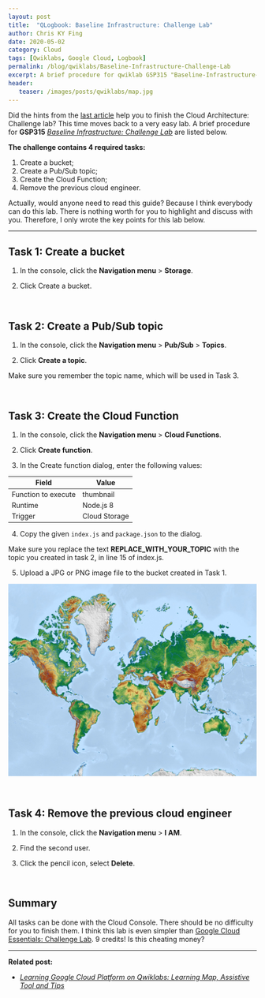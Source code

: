 ```yaml
---
layout: post
title:  "QLogbook: Baseline Infrastructure: Challenge Lab"
author: Chris KY Fing
date: 2020-05-02
category: Cloud
tags: [Qwiklabs, Google Cloud, Logbook]
permalink: /blog/qwiklabs/Baseline-Infrastructure-Challenge-Lab
excerpt: A brief procedure for qwiklab GSP315 "Baseline-Infrastructure-Challenge-Lab &#58; Challenge Lab".
header: 
   teaser: /images/posts/qwiklabs/map.jpg
---
```


<!--more-->

Did the hints from the [last article](/blog/qwiklabs/Cloud-Architecture-Challenge-Lab) help you to finish the Cloud Architecture: Challenge lab? This time moves back to a very easy lab. A brief procedure for  **GSP315** _[Baseline Infrastructure: Challenge Lab](https://www.qwiklabs.com/focuses/10379?parent=catalog)_ are listed below.

**The challenge contains 4 required tasks:**

1. Create a bucket;
2. Create a Pub/Sub topic;
3. Create the Cloud Function;
4. Remove the previous cloud engineer.

Actually, would anyone need to read this guide? Because I think everybody can do this lab. There is nothing worth for you to highlight and discuss with you. Therefore, I only wrote the key points for this lab below.

* * *

## Task 1: Create a bucket

1. In the console, click the **Navigation menu** > **Storage**.

2. Click Create a bucket.

<br>

## Task 2: Create a Pub/Sub topic

1. In the console, click the **Navigation menu** > **Pub/Sub** > **Topics**.

2. Click **Create a topic**.

Make sure you remember the topic name, which will be used in Task 3.

<br>

## Task 3: Create the Cloud Function

1. In the console, click the **Navigation menu** > **Cloud Functions**.

2. Click **Create function**.

3. In the Create function dialog, enter the following values:

| Field               |   Value       |
|---------------------|---------------|
| Function to execute | thumbnail     |
| Runtime             | Node.js 8     |
| Trigger             | Cloud Storage |

4. Copy the given `index.js` and `package.json` to the dialog.

Make sure you replace the text **REPLACE_WITH_YOUR_TOPIC** with the topic you created in task 2, in line 15 of index.js.

5. Upload a JPG or PNG image file to the bucket created in Task 1.

![](/images/posts/qwiklabs/map.jpg)

<br>

## Task 4: Remove the previous cloud engineer

1. In the console, click the **Navigation menu** > **I AM**.

2. Find the second user.

3. Click the pencil icon, select **Delete**.

<br>

## Summary

All tasks can be done with the Cloud Console. There should be no difficulty for you to finish them. I think this lab is even simpler than [Google Cloud Essentials: Challenge Lab](/blog/qwiklabs/Google-Cloud-Essential-Challenge-Lab). 9 credits! Is this cheating money?

* * *

**Related post:**

- _[Learning Google Cloud Platform on Qwiklabs: Learning Map, Assistive Tool and Tips](/blog/qwiklabs/Qwiklabs-User-Tips-for-Learning_Google_Cloud_Platform)_
